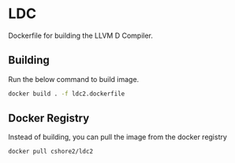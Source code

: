 # LDC

Dockerfile for building the LLVM D Compiler.

## Building

Run the below command to build image.

```bash
docker build . -f ldc2.dockerfile
```

## Docker Registry

Instead of building, you can pull the image from the docker registry

```bash
docker pull cshore2/ldc2
```